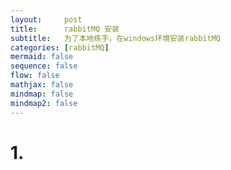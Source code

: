 ```yaml
---
layout:     post
title:      rabbitMQ 安装
subtitle:   为了本地练手，在windows环境安装rabbitMQ
categories: [rabbitMQ]
mermaid: false
sequence: false
flow: false
mathjax: false
mindmap: false
mindmap2: false
---
```


# 1. 